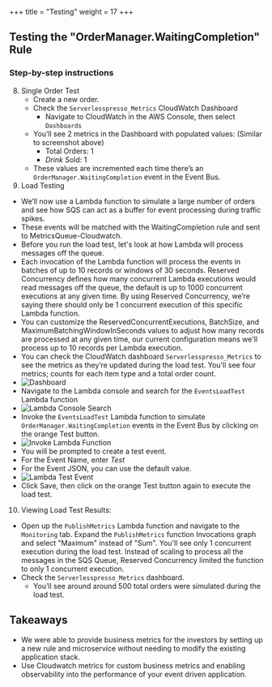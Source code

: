 +++
title = "Testing"
weight = 17
+++

## Testing the "OrderManager.WaitingCompletion" Rule

### Step-by-step instructions
8. Single Order Test
   - Create a new order. 
   - Check the `Serverlesspresso_Metrics` CloudWatch Dashboard
     - Navigate to CloudWatch in the AWS Console, then select `Dashboards`
   - You’ll see 2 metrics in the Dashboard with populated values: (Similar to screenshot above)
       - Total Orders: 1
       - *Drink* Sold: 1
   - These values are incremented each time there’s an `OrderManager.WaitingCompletion` event in the Event Bus.
9. Load Testing
  - We’ll now use a Lambda function to simulate a large number of orders and see how SQS can act as a buffer for event processing during traffic spikes.
  - These events will be matched with the WaitingCompletion rule and sent to MetricsQueue-Cloudwatch.
  - Before you run the load test, let's look at how Lambda will process messages off the queue.
  - Each invocation of the Lambda function will process the events in batches of up to 10 records or windows of 30 seconds. Reserved Concurrency defines how many concurrent Lambda executions would read messages off the queue, the default is up to 1000 concurrent executions at any given time. By using Reserved Concurrency, we’re saying there should only be 1 concurrent execution of this specific Lambda function. 
  - You can customize the ReservedConcurrentExecutions, BatchSize, and MaximumBatchingWindowInSeconds values to adjust how many records are processed at any given time, our current configuration means we'll process up to 10 records per Lambda execution.
  - You can check the CloudWatch dashboard `Serverlesspresso_Metrics` to see the metrics as they’re updated during the load test. You'll see four metrics; counts for each item type and a total order count.
  - ![Dashboard](/images/se-mod4-CWDashboard.png)
  - Navigate to the Lambda console and search for the `EventsLoadTest` Lambda function
  - ![Lambda Console Search](/images/se-mod4-LambdaSearch.png)
  - Invoke the `EventsLoadTest` Lambda function to simulate `OrderManager.WaitingCompletion` events in the Event Bus by clicking on the orange Test button.
  - ![Invoke Lambda Function](/images/se-mod4-invokeLoadTest.png)
  - You will be prompted to create a test event.
  - For the Event Name, enter *Test*
  - For the Event JSON, you can use the default value.
  - ![Lambda Test Event](/images/se-mod4-LambdaTestEvent.png)
  - Click Save, then click on the orange Test button again to execute the load test.
10. Viewing Load Test Results:
- Open up the `PublishMetrics` Lambda function and navigate to the `Monitoring` tab. Expand the `PublishMetrics` function Invocations graph and select "Maximum" instead of "Sum". You'll see only 1 concurrent execution during the load test. Instead of scaling to process all the messages in the SQS Queue, Reserved Concurrency limited the function to only 1 concurrent execution.
- Check the `Serverlesspresso_Metrics` dashboard.
   - You’ll see around around 500 total orders were simulated during the load test.
## Takeaways
- We were able to provide business metrics for the investors by setting up a new rule and microservice without needing to modify the existing application stack. 
- Use Cloudwatch metrics for custom business metrics and enabling observability into the performance of your event driven application.